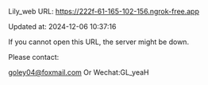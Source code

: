 Lily_web URL: https://222f-61-165-102-156.ngrok-free.app

Updated at: 2024-12-06 10:37:16

If you cannot open this URL, the server might be down.

Please contact: 

goley04@foxmail.com Or Wechat:GL_yeaH